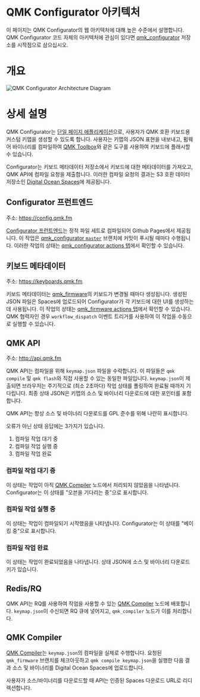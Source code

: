 # QMK Configurator 아키텍처

이 페이지는 QMK Configurator의 웹 아키텍처에 대해 높은 수준에서 설명합니다. QMK Configurator 코드 자체의 아키텍처에 관심이 있다면 [qmk_configurator](https://github.com/qmk/qmk_configurator) 저장소를 시작점으로 삼으십시오.

# 개요

![QMK Configurator Architecture Diagram](configurator_diagram.svg)

# 상세 설명

QMK Configurator는 [단일 페이지 애플리케이션](https://en.wikipedia.org/wiki/Single-page_application)으로, 사용자가 QMK 호환 키보드용 커스텀 키맵을 생성할 수 있도록 합니다. 사용자는 키맵의 JSON 표현을 내보내고, 펌웨어 바이너리를 컴파일하여 [QMK Toolbox](https://github.com/qmk/qmk_toolbox)와 같은 도구를 사용하여 키보드에 플래시할 수 있습니다.

Configurator는 키보드 메타데이터 저장소에서 키보드에 대한 메타데이터를 가져오고, QMK API에 컴파일 요청을 제출합니다. 이러한 컴파일 요청의 결과는 S3 호환 데이터 저장소인 [Digital Ocean Spaces](https://www.digitalocean.com/products/spaces/)에 제공됩니다.

## Configurator 프런트엔드

주소: <https://config.qmk.fm>

[Configurator 프런트엔드](https://config.qmk.fm)는 정적 파일 세트로 컴파일되어 Github Pages에서 제공됩니다. 이 작업은 [qmk_configurator `master`](https://github.com/qmk/qmk_configurator) 브랜치에 커밋이 푸시될 때마다 수행됩니다. 이러한 작업의 상태는 [qmk_configurator actions 탭](https://github.com/qmk/qmk_configurator/actions/workflows/build.yml)에서 확인할 수 있습니다.

## 키보드 메타데이터

주소: <https://keyboards.qmk.fm>

키보드 메타데이터는 [qmk_firmware](https://github.com/qmk/qmk_firmware)의 키보드가 변경될 때마다 생성됩니다. 생성된 JSON 파일은 Spaces에 업로드되어 Configurator가 각 키보드에 대한 UI를 생성하는 데 사용됩니다. 이 작업의 상태는 [qmk_firmware actions 탭](https://github.com/qmk/qmk_firmware/actions/workflows/api.yml)에서 확인할 수 있습니다. QMK 협력자인 경우 `workflow_dispatch` 이벤트 트리거를 사용하여 이 작업을 수동으로 실행할 수 있습니다.

## QMK API

주소: <http://api.qmk.fm>

QMK API는 컴파일을 위해 `keymap.json` 파일을 수락합니다. 이 파일들은 `qmk compile` 및 `qmk flash`와 직접 사용할 수 있는 동일한 파일입니다. `keymap.json`이 제출되면 브라우저는 주기적으로 (최소 2초마다) 작업 상태를 폴링하여 완료될 때까지 기다립니다. 최종 상태 JSON은 키맵의 소스 및 바이너리 다운로드에 대한 포인터를 포함합니다.

QMK API는 항상 소스 및 바이너리 다운로드를 GPL 준수를 위해 나란히 표시합니다.

오류가 아닌 상태 응답에는 3가지가 있습니다.

1. 컴파일 작업 대기 중
2. 컴파일 작업 실행 중
3. 컴파일 작업 완료

### 컴파일 작업 대기 중

이 상태는 작업이 아직 [QMK Compiler](#qmk-compiler) 노드에서 처리되지 않았음을 나타냅니다. Configurator는 이 상태를 "오븐을 기다리는 중"으로 표시합니다.

### 컴파일 작업 실행 중

이 상태는 작업이 컴파일되기 시작했음을 나타냅니다. Configurator는 이 상태를 "베이킹 중"으로 표시합니다.

### 컴파일 작업 완료

이 상태는 작업이 완료되었음을 나타냅니다. 상태 JSON에 소스 및 바이너리 다운로드 키가 있습니다.

## Redis/RQ

QMK API는 RQ를 사용하여 작업을 사용할 수 있는 [QMK Compiler](#qmk-compiler) 노드에 배포합니다. `keymap.json`이 수신되면 RQ 큐에 넣어지고, `qmk_compiler` 노드가 이를 처리합니다.

## QMK Compiler

[QMK Compiler](https://github.com/qmk/qmk_compiler)는 `keymap.json`의 컴파일을 실제로 수행합니다. 요청된 `qmk_firmware` 브랜치를 체크아웃하고 `qmk compile keymap.json`을 실행한 다음 결과 소스 및 바이너리를 Digital Ocean Spaces에 업로드합니다.

사용자가 소스/바이너리를 다운로드할 때 API는 인증된 Spaces 다운로드 URL로 리디렉션합니다.